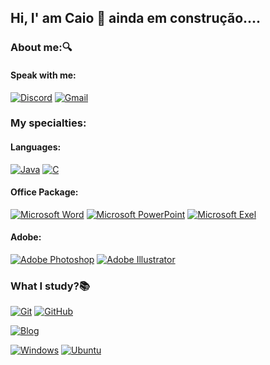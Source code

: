 ## Hi, I' am Caio 👋 ainda em construção....
### About me:🔍


#### Speak with me:
[![Discord](https://img.shields.io/badge/Discord-05122A?style=for-the-badge&logo=discord&logoColor=4052ef)]() [![Gmail](https://img.shields.io/badge/Gmail-05122A?style=for-the-badge&logo=gmail&logoColor=d30000)]()
### My specialties: 

#### Languages:
[![Java](https://img.shields.io/badge/Java-05122A?style=for-the-badge&logo=java&logoColor=white)]() [![C](https://img.shields.io/badge/C-05122A?style=for-the-badge&logo=c&logoColor=white)]()
#### Office Package:
[![Microsoft Word](https://img.shields.io/badge/Microsoft_Word-05122A?style=for-the-badge&logo=microsoft-excel&logoColor=003399)]()  [![Microsoft PowerPoint](https://img.shields.io/badge/Microsoft_PowerPoint-05122A?style=for-the-badge&logo=microsoft-powerpoint&logoColor=e02c00)]() [![Microsoft Exel 
](https://img.shields.io/badge/Microsoft_Excel-05122A?style=for-the-badge&logo=microsoft-excel&logoColor=darkgreen)]()
#### Adobe:
[![Adobe Photoshop](https://img.shields.io/badge/Adobe%20Photoshop-05122A?style=for-the-badge&logo=Adobe%20Photoshop&logoColor=1560d8)]()  [![Adobe Illustrator](https://img.shields.io/badge/Adobe%20Illustrator-05122A?style=for-the-badge&logo=Adobe%20Illustrator&logoColor=d66300)]()

### What I study?📚 
[![Git](https://img.shields.io/badge/Git-05122A?style=for-the-badge&logo=Git&logoColor=fc2500)]()  [![GitHub](https://img.shields.io/badge/GitHub-05122A?style=for-the-badge&logo=github&logoColor=white)]()
    
[![Blog](https://img.shields.io/badge/Spring-05122A?style=for-the-badge&logo=Spring&logoColor=green%20green)]()

[![Windows](https://img.shields.io/badge/Windows-05122A?style=for-the-badge&logo=windows&logoColor=white)]()  [![Ubuntu](https://img.shields.io/badge/Ubuntu-05122A?style=for-the-badge&logo=ubuntu&logoColor=fc2500)]()
  


